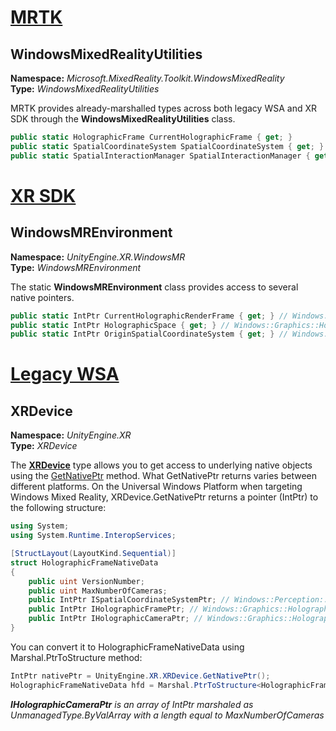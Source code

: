 # [MRTK](#tab/mrtk)

## WindowsMixedRealityUtilities

**Namespace:** *Microsoft.MixedReality.Toolkit.WindowsMixedReality*<br>
**Type:** *WindowsMixedRealityUtilities*

MRTK provides already-marshalled types across both legacy WSA and XR SDK through the **WindowsMixedRealityUtilities** class.

```cs
public static HolographicFrame CurrentHolographicFrame { get; }
public static SpatialCoordinateSystem SpatialCoordinateSystem { get; }
public static SpatialInteractionManager SpatialInteractionManager { get; }
```

# [XR SDK](#tab/xr)

## WindowsMREnvironment

**Namespace:** *UnityEngine.XR.WindowsMR*<br>
**Type:** *WindowsMREnvironment*

The static **WindowsMREnvironment** class provides access to several native pointers.

```cs
public static IntPtr CurrentHolographicRenderFrame { get; } // Windows::Graphics::Holographic::IHolographicFrame
public static IntPtr HolographicSpace { get; } // Windows::Graphics::Holographic::IHolographicSpace
public static IntPtr OriginSpatialCoordinateSystem { get; } // Windows::Perception::Spatial::ISpatialCoordinateSystem
```

# [Legacy WSA](#tab/wsa)

## XRDevice

**Namespace:** *UnityEngine.XR*<br>
**Type:** *XRDevice*

The <a href="https://docs.unity3d.com/ScriptReference/XR.XRDevice.html" target="_blank">**XRDevice**</a> type allows you to get access to underlying native objects using the <a href="https://docs.unity3d.com/ScriptReference/XR.XRDevice.GetNativePtr.html" target="_blank">GetNativePtr</a> method. What GetNativePtr returns varies between different platforms. On the Universal Windows Platform when targeting Windows Mixed Reality, XRDevice.GetNativePtr returns a pointer (IntPtr) to the following structure:

```cs
using System;
using System.Runtime.InteropServices;

[StructLayout(LayoutKind.Sequential)]
struct HolographicFrameNativeData
{
    public uint VersionNumber;
    public uint MaxNumberOfCameras;
    public IntPtr ISpatialCoordinateSystemPtr; // Windows::Perception::Spatial::ISpatialCoordinateSystem
    public IntPtr IHolographicFramePtr; // Windows::Graphics::Holographic::IHolographicFrame
    public IntPtr IHolographicCameraPtr; // Windows::Graphics::Holographic::IHolographicCamera
}
```

You can convert it to HolographicFrameNativeData using Marshal.PtrToStructure method:

```cs
IntPtr nativePtr = UnityEngine.XR.XRDevice.GetNativePtr();
HolographicFrameNativeData hfd = Marshal.PtrToStructure<HolographicFrameNativeData>(nativePtr);
```

***IHolographicCameraPtr** is an array of IntPtr marshaled as UnmanagedType.ByValArray with a length equal to MaxNumberOfCameras*
